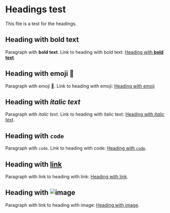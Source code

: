 # Headings test

This file is a test for the headings.

## Heading with **bold text**

Paragraph with **bold text**. Link to heading with bold text: [Heading with **bold text**](#heading-with-bold-text).

## Heading with emoji 🎉

Paragraph with emoji 🎉. Link to heading with emoji: [Heading with emoji](#heading-with-emoji-)

## Heading with _italic text_

Paragraph with _italic text_. Link to heading with italic text: [Heading with _italic text_](#heading-with-italic-text).

## Heading with `code`

Paragraph with `code`. Link to heading with code: [Heading with `code`](#heading-with-code).

## Heading with [link](#headings-test)

Paragraph with link to heading with link: [Heading with link](#heading-with-link).

## Heading with ![image](https://cdn.iconscout.com/icon/free/png-512/free-google-160-189824.png?f=webp&w=20)

Paragraph with link to heading with image: [Heading with image](#heading-with-image).
